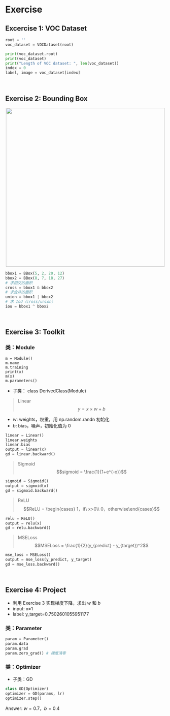 &emsp;
# Exercise

## Excercise 1: VOC Dataset

```py
root = ''
voc_dataset = VOCDataset(root)

print(voc_dataset.root)
print(voc_dataset)
print("Length of VOC dataset: ", len(voc_dataset))
index = 0
label, image = voc_dataset[index]
```

&emsp;
## Exercise 2: Bounding Box
<div align=center>
    <image src="./imgs/bbox.png" width=500>
</div>

```py
bbox1 = BBox(5, 2, 20, 12)
bbox2 = BBox(8, 7, 18, 27)
# 求相交的面积
cross = bbox1 & bbox2
# 求合并的面积
union = bbox1 | bbox2
# 求 IoU（cross/union）
iou = bbox1 ^ bbox2
```

&emsp;
## Exercise 3: Toolkit
### 类：Module
```
m = Module()
m.name
m.training
print(x)
m(x)
m.parameters()
```
- 子类： class DerivedClass(Module)
>Linear
$$y = x\times w + b$$
- $w$: weights，权重，用 np.random.randn 初始化
- $b$: bias，噪声，初始化值为 0
```py
linear = Linear()
linear.weights
linear.bias
output = linear(x)
gd = linear.backward()
```

>Sigmoid
$$sigmoid = \frac{1}{1+e^{-x}}$$
```py
sigmoid = Sigmoid()
output = sigmoid(x)
gd = sigmoid.backward()
```


>ReLU
$$ReLU = \begin{cases} 1，if\ x>0\\ 0，otherwise\end{cases}$$

```py
relu = ReLU()
output = relu(x)
gd = relu.backward()
```
>MSELoss
$$MSELoss = \frac{1}{2}(y_{predict} - y_{target})^2$$

```py
mse_loss = MSELoss()
output = mse_loss(y_predict, y_target)
gd = mse_loss.backward()
```



&emsp;
## Exercise 4: Project
- 利用 Exercise 3 实现梯度下降，求出 $w$ 和 $b$
- input: x=1
- label: y_target=0.7502601055951177


### 类：Parameter
```py
param = Parameter()
param.data
param.grad
param.zero_grad() # 梯度清零
```

### 类：Optimizer
- 子类：GD
```py
class GD(Optimizer)
optimizer = GD(params, lr)
optimizer.step()
```




Answer: $w=0.7$，$b=0.4$